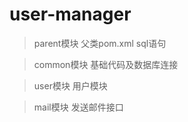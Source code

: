# user-manager

> parent模块 父类pom.xml sql语句

> common模块 基础代码及数据库连接

> user模块 用户模块

> mail模块 发送邮件接口


